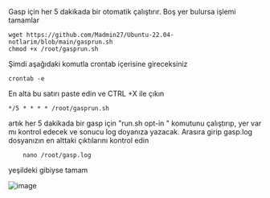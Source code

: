 Gasp için  her 5 dakikada bir otomatik çalıştırır. Boş yer bulursa işlemi tamamlar

    wget https://github.com/Madmin27/Ubuntu-22.04-notlarim/blob/main/gasprun.sh
    chmod +x /root/gasprun.sh

Şimdi aşağıdaki komutla crontab içerisine gireceksiniz
    
    crontab -e

En alta bu satırı paste edin ve CTRL +X ile çıkın

    */5 * * * * /root/gasprun.sh

  artık her 5 dakikada bir gasp için "run.sh opt-in " komutunu çalıştırıp, yer var mı kontrol edecek ve sonucu log doyanıza yazacak.
  Arasıra girip  gasp.log dosyanızın en alttaki çıktılarını kontrol edin

        nano /root/gasp.log

yeşildeki gibiyse tamam

![image](https://github.com/Madmin27/Ubuntu-22.04-notlarim/assets/94014225/4991d7a8-fc3e-4b86-ba4c-ec74e6b52d3c)
